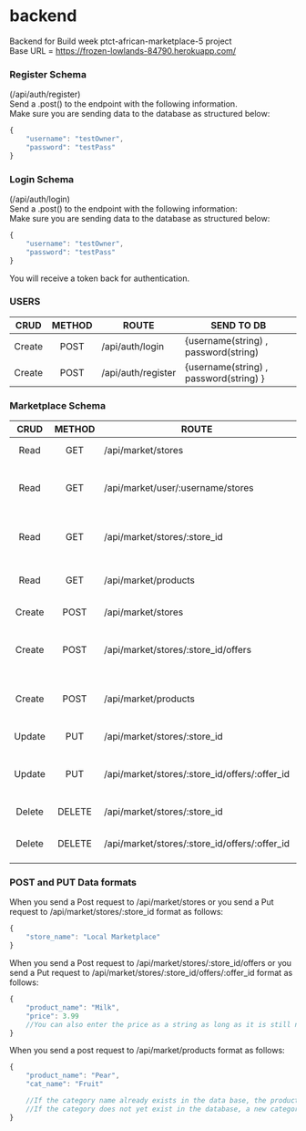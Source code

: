 # backend
Backend for Build week ptct-african-marketplace-5 project <br/>
Base URL = https://frozen-lowlands-84790.herokuapp.com/ <br/>

### Register Schema

(/api/auth/register) <br/>
Send a .post() to the endpoint with the following information. <br/>
Make sure you are sending data to the database as structured below:

```js
{
    "username": "testOwner",
    "password": "testPass"
}
```

### Login Schema

(/api/auth/login)<br/>
Send a .post() to the endpoint with the following information:<br/>
Make sure you are sending data to the database as structured below:

```js
{
    "username": "testOwner",
    "password": "testPass"
}
```
You will receive a token back for authentication. <br/>

### USERS

|  CRUD  | METHOD | ROUTE              | SEND TO DB                                            |
| :----: | :----: | ------------------ | ----------------------------------------------------- |
| Create |  POST  | /api/auth/login    | {username(string) , password(string)                  |
| Create |  POST  | /api/auth/register | {username(string) , password(string) } |

### Marketplace Schema

|  CRUD  | METHOD | ROUTE                       | Description                       |
| :----: | :----: | -----------------------     | --------------------------------- |
|  Read  |  GET   | /api/market/stores          | get all stores                    |
|  Read  |  GET   | /api/market/user/:username/stores  | get all selected owner stores     |
|  Read  |  GET   | /api/market/stores/:store_id       | get all offers for selected store |
|  Read  |  GET   | /api/market/products        | get all products in database      |
| Create |  POST  | /api/market/stores          | create new store                  |
| Create |  POST  | /api/market/stores/:store_id/offers| create new offer in selected store|
| Create |  POST  | /api/market/products         | create new product and/or category|
| Update |  PUT   | /api/market/stores/:store_id | edit store information           |
| Update |  PUT   | /api/market/stores/:store_id/offers/:offer_id | edit offer info using store_id and offer_id |
| Delete | DELETE | /api/market/stores/:store_id | delete store by id               |
| Delete | DELETE | /api/market/stores/:store_id/offers/:offer_id | delete offer by store_id and offer_id|

### POST and PUT Data formats

When you send a Post request to /api/market/stores or you send a Put request to /api/market/stores/:store_id format as follows:

```js
{
    "store_name": "Local Marketplace"
}
```

When you send a Post request to /api/market/stores/:store_id/offers or you send a Put request to /api/market/stores/:store_id/offers/:offer_id format as follows:

```js
{
    "product_name": "Milk",
    "price": 3.99
    //You can also enter the price as a string as long as it is still numbers
}
```

When you send a post request to /api/market/products format as follows:

```js
{
    "product_name": "Pear",
    "cat_name": "Fruit"

    //If the category name already exists in the data base, the product will be assigned that categories cat_id
    //If the category does not yet exist in the database, a new category will be created and the product will be assigned the resulting cat_id
}
```

